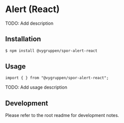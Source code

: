 # Alert (React)

TODO: Add description

## Installation

```bash
$ npm install @vygruppen/spor-alert-react
```

## Usage

```tsx
import { } from "@vygruppen/spor-alert-react";
```
TODO: Add usage description

## Development

Please refer to the root readme for development notes.
